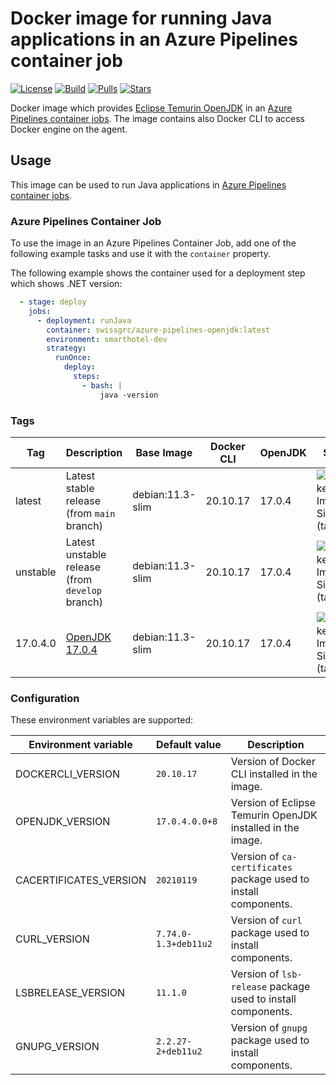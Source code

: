 # Docker image for running Java applications in an Azure Pipelines container job

<!-- markdownlint-disable MD013 -->
[![License](https://img.shields.io/badge/license-MIT-blue.svg?style=flat-square)](https://github.com/swissgrc/docker-azure-pipelines-openjdk/blob/main/LICENSE) [![Build](https://img.shields.io/github/workflow/status/swissgrc/docker-azure-pipelines-openjdk/Build/develop?style=flat-square)](https://github.com/swissgrc/docker-azure-pipelines-openjdk/actions/workflows/publish.yml) [![Pulls](https://img.shields.io/docker/pulls/swissgrc/azure-pipelines-openjdk.svg?style=flat-square)](https://hub.docker.com/r/swissgrc/azure-pipelines-openjdk) [![Stars](https://img.shields.io/docker/stars/swissgrc/azure-pipelines-openjdk.svg?style=flat-square)](https://hub.docker.com/r/swissgrc/azure-pipelines-openjdk)
<!-- markdownlint-restore -->

Docker image which provides [Eclipse Temurin OpenJDK] in an [Azure Pipelines container jobs].
The image contains also Docker CLI to access Docker engine on the agent.

## Usage

This image can be used to run Java applications in [Azure Pipelines container jobs].

### Azure Pipelines Container Job

To use the image in an Azure Pipelines Container Job, add one of the following example tasks and use it with the `container` property.

The following example shows the container used for a deployment step which shows .NET version:

```yaml
  - stage: deploy
    jobs:
      - deployment: runJava
        container: swissgrc/azure-pipelines-openjdk:latest
        environment: smarthotel-dev
        strategy:
          runOnce:
            deploy:
              steps:
                - bash: |
                    java -version
```

### Tags

| Tag        | Description                                                                                   | Base Image       | Docker CLI | OpenJDK | Size                                                                                                                             |
|------------|-----------------------------------------------------------------------------------------------|------------------|------------|---------|----------------------------------------------------------------------------------------------------------------------------------|
| latest     | Latest stable release (from `main` branch)                                                    | debian:11.3-slim | 20.10.17   | 17.0.4  | ![Docker Image Size (tag)](https://img.shields.io/docker/image-size/swissgrc/azure-pipelines-openjdk/latest?style=flat-square)   |
| unstable   | Latest unstable release (from `develop` branch)                                               | debian:11.3-slim | 20.10.17   | 17.0.4  | ![Docker Image Size (tag)](https://img.shields.io/docker/image-size/swissgrc/azure-pipelines-openjdk/unstable?style=flat-square) |
| 17.0.4.0   | [OpenJDK 17.0.4](https://foojay.io/java-17/?tab=component&version=17.0.4&quarter=072022)      | debian:11.3-slim | 20.10.17   | 17.0.4  | ![Docker Image Size (tag)](https://img.shields.io/docker/image-size/swissgrc/azure-pipelines-openjdk/17.0.4.0?style=flat-square) |

### Configuration

These environment variables are supported:

| Environment variable   | Default value        | Description                                                      |
|------------------------|----------------------|------------------------------------------------------------------|
| DOCKERCLI_VERSION      | `20.10.17`           | Version of Docker CLI installed in the image.                    |
| OPENJDK_VERSION        | `17.0.4.0.0+8`       | Version of Eclipse Temurin OpenJDK installed in the image.       |
| CACERTIFICATES_VERSION | `20210119`           | Version of `ca-certificates` package used to install components. |
| CURL_VERSION           | `7.74.0-1.3+deb11u2` | Version of `curl` package used to install components.            |
| LSBRELEASE_VERSION     | `11.1.0`             | Version of `lsb-release` package used to install components.     |
| GNUPG_VERSION          | `2.2.27-2+deb11u2`   | Version of `gnupg` package used to install components.           |

[Eclipse Temurin OpenJDK]: https://adoptium.net/temurin/
[Azure Pipelines container jobs]: https://docs.microsoft.com/en-us/azure/devops/pipelines/process/container-phases
